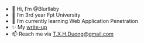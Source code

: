 - 👋 Hi, I’m @Blurllaby
- 👀 I’m 3rd year Fpt University
- 🌱 I’m currently learning Web Application Penetration
- ✨ My [write-up](https://github.com/Blurllaby/WriteUp_WebServerPentesting-)
- 📫 Reach me via T.X.H.Duong@gmail.com

<!---
Blurllaby/Blurllaby is a ✨ special ✨ repository because its `README.md` (this file) appears on your GitHub profile.
You can click the Preview link to take a look at your changes.
--->
